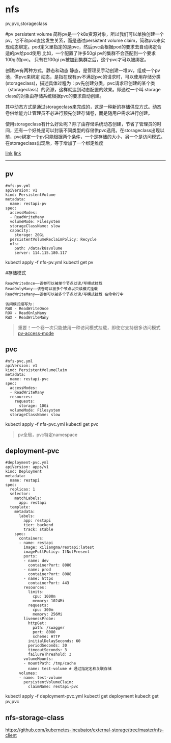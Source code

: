 # nfs
pv,pvc,storageclass

#pv
persistent volume 简称pv是一个k8s资源对象，所以我们可以单独创建一个pv。它不和pod直接发生关系，而是通过persistent volume claim，简称pvc来实现动态绑定。pod定义里指定的是pvc，然后pvc会根据pod的要求去自动绑定合适的pv给pod使用
比如，一个配置了许多50gi pv的集群不会匹配到一个要求100gi的pvc。 只有在100gi pv被加到集群之后，这个pvc才可以被绑定。

创建pv有两种方式，静态和动态
静态，是管理员手动创建一堆pv，组成一个pv池，供pvc来绑定
动态，是指在现有pv不满足pvc的请求时，可以使用存储分类(storageclass)，描述具体过程为：pv先创建分类，pvc请求已创建的某个类（storageclass）的资源，这样就达到动态配置的效果。即通过一个叫 storage class的对象由存储系统根据pvc的要求自动创建。

其中动态方式是通过storageclass来完成的，这是一种新的存储供应方式。动态卷供给能力让管理员不必进行预先创建存储卷，而是随用户需求进行创建。

使用storageclass有什么好处呢？除了由存储系统动态创建，节省了管理员的时间，还有一个好处是可以封装不同类型的存储供pvc选用。在storageclass出现以前，pvc绑定一个pv只能根据两个条件，一个是存储的大小，另一个是访问模式。在storageclass出现后，等于增加了一个绑定维度

[link](https://blog.csdn.net/shenhonglei1234/article/details/84996226#5_NFS_164)
[link](https://blog.csdn.net/shenhonglei1234/article/details/84996515)

***

## pv
```
#nfs-pv.yml
apiVersion: v1
kind: PersistentVolume
metadata:
  name: restapi-pv
spec:
  accessModes:
  - ReadWriteMany
  volumeMode: Filesystem
  storageClassName: slow
  capacity:
    storage: 20Gi
  persistentVolumeReclaimPolicy: Recycle
  nfs:
    path: /data/k8svolume
    server: 114.115.180.117
```
kubectl apply -f nfs-pv.yml
kubectl get pv

#存储模式
```
ReadWriteOnce——该卷可以被单个节点以读/写模式挂载
ReadOnlyMany——该卷可以被多个节点以只读模式挂载
ReadWriteMany——该卷可以被多个节点以读/写模式挂载 在命令行中

访问模式缩写为：
RWO - ReadWriteOnce
ROX - ReadOnlyMany
RWX - ReadWriteMany
```
>重要！一个卷一次只能使用一种访问模式挂载，即使它支持很多访问模式
[pv-access-mode](https://kubernetes.io/docs/concepts/storage/persistent-volumes/#access-modes)

## pvc
```
#nfs-pvc.yml
apiVersion: v1
kind: PersistentVolumeClaim
metadata:
  name: restapi-pvc
spec:
  accessModes:
  - ReadWriteMany
  resources:
    requests:
      storage: 10Gi
  volumeMode: Filesystem
  storageClassName: slow
```
kubectl apply -f nfs-pvc.yml
kubectl get pvc
>pv全局，pvc特定namespace

## deployment-pvc
```
#deployment-pvc.yml
apiVersion: apps/v1
kind: Deployment
metadata:
  name: restapi
spec:
  replicas: 1
  selector:
    matchLabels:
      app: restapi
  template:
    metadata:
      labels:
        app: restapi
        tier: backend
        track: stable
    spec:
      containers:
      - name: restapi
        image: xiliangma/restapi:latest
        imagePullPolicy: IfNotPresent
        ports:
        - name: dev
          containerPort: 8080
        - name: prod
          containerPort: 8088
        - name: https
          containerPort: 443
        resources:
          limits:
            cpu: 1000m
            memory: 1024Mi
          requests:
            cpu: 300m
            memory: 256Mi
        livenessProbe:
          httpGet:
            path: /swagger
            port: 8080
            scheme: HTTP 
          initialDelaySeconds: 60
          periodSeconds: 30
          timeoutSeconds: 3
          failureThreshold: 3
        volumeMounts:
        - mountPath: /tmp/cache
          name: test-volume # 通过指定名称关联存储
      volumes:
      - name: test-volume
        persistentVolumeClaim:
          claimName: restapi-pvc
```
kubectl apply -f deployment-pvc.yml
kubectl get deployment
kubeclt get pv,pvc


## nfs-storage-class
https://github.com/kubernetes-incubator/external-storage/tree/master/nfs-client